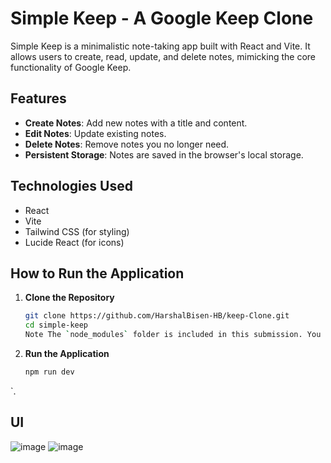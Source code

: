 # Simple Keep - A Google Keep Clone

Simple Keep is a minimalistic note-taking app built with React and Vite. It allows users to create, read, update, and delete notes, mimicking the core functionality of Google Keep.

## Features
- **Create Notes**: Add new notes with a title and content.
- **Edit Notes**: Update existing notes.
- **Delete Notes**: Remove notes you no longer need.
- **Persistent Storage**: Notes are saved in the browser's local storage.

## Technologies Used
- React
- Vite
- Tailwind CSS (for styling)
- Lucide React (for icons)

## How to Run the Application

1. **Clone the Repository**
   ```bash
   git clone https://github.com/HarshalBisen-HB/keep-Clone.git
   cd simple-keep
   Note The `node_modules` folder is included in this submission. You do not need to run `npm install`.
2. **Run the Application**
   ```bash
   npm run dev
`.

## UI
![image](https://github.com/user-attachments/assets/02e6ed1b-b5b7-48e3-823b-67c02d774db3)
![image](https://github.com/user-attachments/assets/b63aa3e3-6da8-47d5-bfdc-6d00926b0860)











